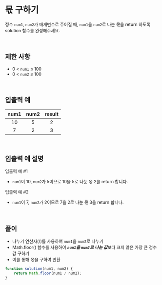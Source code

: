 # 몫 구하기
정수 ```num1```, ```num2```가 매개변수로 주어질 때, ```num1```을 ```num2```로 나눈 몫을 return 하도록 solution 함수를 완성해주세요.

<br>

## 제한 사항
- 0 < ```num1``` ≤ 100
- 0 < ```num2``` ≤ 100

<br>

## 입출력 예
|num1|num2|result|
|:---:|:---:|:---:|
|10|5|2|
|7|2|3|

<br>

## 입출력 예 설명
입출력 예 #1
- ```num1```이 10, ```num2```가 5이므로 10을 5로 나눈 몫 2를 return 합니다.

입출력 예 #2
- ```num1```이 7, ```num2```가 2이므로 7을 2로 나눈 몫 3을 return 합니다.
  
<br>

## 풀이
- 나누기 연산자(/)를 사용하여 ```num1```을 ```num2```로 나누기
- Math.floor() 함수를 사용하여 ***```num1```을 ```num2```로 나눈 값***보다 크지 않은 가장 큰 정수값 구하기
- 이를 통해 몫을 구하여 반환

```javascript
function solution(num1, num2) {
    return Math.floor(num1 / num2);
}
```